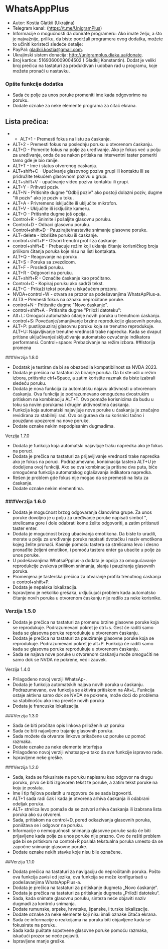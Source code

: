 # WhatsAppPlus
* Autor: Kostia Glatkii (Ukrajina)
* Telegram kanal:
(https://t.me/UnigramPlus)
* Informacije o mogućnosti da donirate programeru:
Ako imate želju, a što je najvažnije, priliku, da biste podržali programera ovog dodatka, možete to učiniti koristeći sledeće detalje:
* PayPal: gladkii.kostia@gmail.com.
* Ukrajinski sistem donacija:
http://unigramplus.diaka.ua/donate.
* Broj kartice:
5169360009004502 ( Gladkij Konstantin).
Dodat je veliki broj prečica na tastaturi za produktivan i udoban rad u programu, koje možete pronaći u nastavku.
### Opšte funkcije dodatka
* Sada će polje za unos poruke promeniti ime kada odgovorimo na poruku.
* Dodate oznake za neke elemente programa za čitač ekrana.
## Lista prečica:
* * ALT+1 - Premesti fokus na listu za ćaskanje.
* ALT+2 - Premesti fokus na poslednju poruku u otvorenom ćaskanju.
* ALT+D - Pomerite fokus na polje za uređivanje. Ako je fokus već u polju za uređivanje, onda će se nakon pritiska na interventni taster pomeriti tamo gde je bio ranije.
* ALT+T - Ime i status otvorenog ćaskanja.
* ALT+shift+C - Upućivanje glasovnog poziva grupi ili kontaktu ili se pridružite tekućem glasovnom pozivu u grupi.
* ALT+shift+V - upućivanje video poziva kontaktu ili grupi.
* ALT+Y - Prihvati poziv.
* ALT+N - Pritisnite dugme "Odbij poziv" ako postoji dolazni poziv,  dugme "ili poziv" ako je poziv u toku.
* ALT+A - Privremeno isključite ili uključite mikrofon.
* ALT+V - Uključite ili isključite kameru.
* ALT+O - Pritisnite dugme još opcija.
* Control+R - Snimite i pošaljite glasovnu poruku.
* Control+D - Odbaci glasovnu poruku.
* Control+shift+D - Pauzirajte/nastavite snimanje glasovne poruke.
* ALT+delete - Izbrišite poruku ili ćaskanje.
* control+shift+P - Otvori trenutni profil za ćaskanje.
* control+shift+E - Prebacuje režim koji uklanja čitanje korisničkog broja prilikom čitanja poruka koje nisu na listi kontakata.
* ALT+Q - Reagovanje na poruku.
* ALT+S - Poruka sa zvezdicom.
* ALT+F - Prosledi poruku.
* ALT+R - Odgovori na poruku.
* ALT+shift+R - Označite ćaskanje kao pročitano.
* Control+C - Kopiraj poruku ako sadrži tekst.
* ALT+C - Prikaži tekst poruke u iskačućem prozoru.
* NVDA+control+W - otvara se prozor sa podešavanjima WhatsApPlus-a.
* ALT3 – Premesti fokus na oznaku nepročitane poruke.
* control+N - Pritisnite dugme "Novo ćaskanje".
* control+shift+A - Pritisnite dugme "Priloži datoteku":
* Alt+L: Omogući automatsko čitanje novih poruka u trenutnom ćaskanju.
* control+S: Povećanje/smanjivanje brzine reprodukcije glasovnih poruka.
* ALT+P: pusti/pauziraj glasovnu poruku koja se trenutno reprodukuje.
ALT+U: Najavljivanje trenutne vrednosti trake napredka. Kada se dvaput pritisne uključivanje/isključivanje automatsko ozvučenje indikatora performansi.
Control+space: Prebacivanje na režim izbora.
##Istorija promena

###Verzija 1.8.0
* Dodatak je testiran da bi se obezbedila kompatibilnost sa NVDA 2023.
* Dodata je prečica na tastaturi za biranje poruka. Da bi ste ušli u režim izbora, pritisnite ctrl+Space, a zatim koristite razmak da biste izabrali sledeću poruku.
* Dodata je nova funkcija za automatsku najavu aktivnosti u otvorenom ćaskanju. Ova funkcija je podrazumevano omogućena dvostrukim pritiskom na kombinaciju ALT+T. Ovo pomaže korisnicima da budu u toku sa novim porukama i drugim aktivnostima ćaskanja.
* Funkcija koja automatski najavljuje nove poruke u ćaskanju je značajno revidirana za stabilniji rad. Ovo osigurava da su korisnici tačno i pouzdano upozoreni na nove poruke.
* Dodate oznake nekim nepodpisanim dugmadima.

Verzija 1.7.0
* Dodata je funkcija koja automatski najavljuje traku napredka ako je fokus na poruci.
* Dodata je prečica na tastaturi za prijavljivanje vrednosti trake napredka ako je fokus na poruci. Podrazumevano, konbinacija tastera ALT+U je dodeljena ovoj funkciji. Ako se ova kombinacija pritisne dva puta, biće omogućena funkcija automatskog oglašavanja indikatora napredka.
* Rešen je problem gde fokus nije mogao da se premesti na listu za ćaskanje.
* Dodate oznake nekim elementima.
### ###Verzija 1.6.0
* Dodata je mogućnost brzog odgovaranja članovima grupe. Za unos poruke dovoljno je u polju za uređivanje poruke napisati simbol ", strelicama gore i dole odabrati kome želite odgovoriti, a zatim pritisnuti taster enter.
* Dodata je mogućnost brzog ubacivanja emotikona. Da biste to uradili, morate u polju za uređivanje poruke napisati dvotačku i naziv emotikona kojeg želite pronaći. Kasnije pomoću tastera sa strelicama levo i desno pronađite željeni emotikon, i pomoću tastera enter ga ubacite u polje za unos poruke.
* U podešavanjima WhatsaPpplus-a dodata je opcija za omogućavanje reprodukcije zvukova prilikom snimanja, slanja i pauziranja glasovnih poruka.
* Promenjena je tasterska prečica za otvaranje profila trenutnog ćaskanja u control+shift+P.
* Dodata je nepalska lokalizacija.
* Ispravljeno je nekoliko grešaka, uključujući problem kada automatsko čitanje novih poruka u otvorenom ćaskanju nije radilo za neke korisnike.

### Verzija 1.5.0
* Dodata je prečica na tastaturi za promenu brzine glasovne poruke koja se reprodukuje. Podrazumevani pokret je ctrl+s. Gest će raditi samo kada se glasovna poruka reprodukuje u otvorenom ćaskanju.
* Dodata je prečica na tastaturi za pauziranje glasovne poruke koja se reprodukuje. Podrazumevani pokret je alt+P. Funkcija će raditi samo kada se glasovna poruka reprodukuje u otvorenom ćaskanju.
* Sada se najava nove poruke u otvorenom ćaskanju može omogućiti ne samo dok se NVDA ne pokrene, već i zauvek.

Verzija 1.4.0
* Prilagođeno novoj verziji WhatsAp-.
* Dodata je funkcija automatskih najava novih poruka u ćaskanju. Podrazumevano, ova funkcija se aktivira pritiskom na Alt+L. Funkcija ostaje aktivna samo dok se NVDA ne pokrene, može doći do problema sa stabilnošću ako ima previše novih poruka
* Dodata je francuska lokalizacija.

###Verzija 1.3.0
* Sada će biti pročitan opis linkova priloženih uz poruku
* Sada će biti najavljeno trajanje glasovnih poruka.
* Sada možete da otvarate linkove prikačene uz poruke uz pomoć razmaka.
* Dodate oznake za neke elemente interfejsa
* Prilagođeno novoj verziji whatsapp-a tako da sve funkcije ispravno rade.
* Ispravljene neke greške.

###Verzija 1.2.0

* Sada, kada se fokusirate na poruku napisanu kao odgovor na drugu poruku, prvo će biti izgovoren tekst te poruke, a zatim tekst poruke na koju je poslata.
* Ime i tip fajlova poslatih u razgovoru će se sada izgovoriti.
* ALT+1 sada radi čak i kada je otvorena arhiva ćaskanja ili odabrani odeljak poruka.
* ALT+ strelica levo pomaže da se zatvori arhiva ćaskanja ili izabrana lista poruka ako su otvoreni.
* Sada, pritiskom na control+D, pored odkazivanja glasovnih poruka, poništava se i odgovor na poruku.
* Informacije o nemogućnosti snimanja glasovne poruke sada će biti prijavljene kada polje za unos poruke nije prazno. Ovo će rešiti problem gde bi se pritiskom na control+R poslala tekstualna poruka umesto da se započne snimanje glasovne poruke.
* Dodate oznake nekih  stavke koje nisu bile označene.

##Verzija 1.1.0

* Dodata prečica na tastaturi za navigaciju do nepročitanih poruka.
Pošto ova funkcija zavisi od jezika, ova funkcija se može konfigurisati u podešavanjima WhatsAppPlus-a.
* Dodata je prečica na tastaturi za pritiskanje dugmeta „Novo ćaskanje“.
* Dodata je prečica na tastaturi za pritiskanje dugmeta „Priloži datoteku“.
* Sada, kada snimate glasovnu poruku, sinteza neće objaviti naziv dugmadi za kontrolu snimanja.
* Dodate rumunske, srpske, hrvatske, španske, i turske lokalizacije.
* Dodate oznake za neke elemente koji nisu imali oznake čitača ekrana.
* Sada će informacije o reakcijama na poruku biti objavljene kada se fokusirate na poruku.
* Sada kada puštate sopstvene glasovne poruke pomoću razmaka, iskačući prozor se neće pojaviti.
* Ispravljene manje greške.
